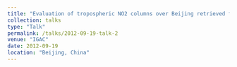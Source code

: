 ```yaml
---
title: "Evaluation of tropospheric NO2 columns over Beijing retrieved from OMI using multi-seasonal MAX-DOAS measurements"
collection: talks
type: "Talk"
permalink: /talks/2012-09-19-talk-2
venue: "IGAC"
date: 2012-09-19
location: "Beijing, China"
---
```

